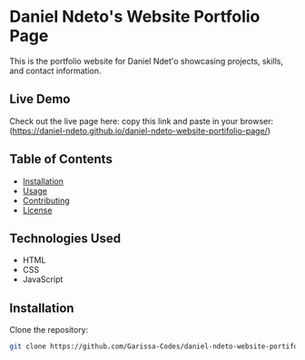 # Daniel Ndeto's Website Portfolio Page

This is the portfolio website for Daniel Ndet'o showcasing projects, skills, and contact information.

## Live Demo

Check out the live page here: copy this link  and paste in your browser:  (https://daniel-ndeto.github.io/daniel-ndeto-website-portifolio-page/)

## Table of Contents

- [Installation](#installation)
- [Usage](#usage)
- [Contributing](#contributing)
- [License](#license)

## Technologies Used

- HTML
- CSS
- JavaScript


## Installation

Clone the repository:

```bash
git clone https://github.com/Garissa-Codes/daniel-ndeto-website-portifolio-page.git
